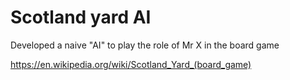 # Scotland yard AI

Developed a naive "AI" to play the role of Mr X in the board game

https://en.wikipedia.org/wiki/Scotland_Yard_(board_game)
